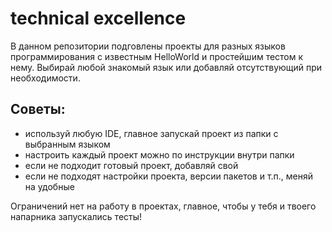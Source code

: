 # technical excellence

В данном репозитории подговлены проекты для разных языков программирования с известным HelloWorld и простейшим тестом к нему.
Выбирай любой знакомый язык или добавляй отсутствующий при необходимости.

## Советы:
- используй любую IDE, главное запускай проект из папки с выбранным языком
- настроить каждый проект можно по инструкции внутри папки
- если не подходит готовый проект, добавляй свой
- если не подходят настройки проекта, версии пакетов и т.п., меняй на удобные

Ограничений нет на работу в проектах, главное, чтобы у тебя и твоего напарника запускались тесты!
